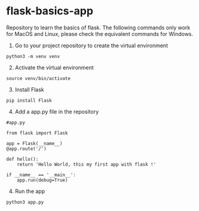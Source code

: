 # flask-basics-app
Repository to learn the basics of flask. The following commands only work for MacOS and Linux, please check the equivalent commands for Windows.

1. Go to your project repository to create the virtual environment 
```
python3 -m venv venv
```

2. Activate the virtual environment
```
source venv/bin/activate
```

3. Install Flask
```
pip install Flask  
```

4. Add a app.py file in the repository 
```
#app.py

from flask import Flask

app = Flask(__name__)
@app.route('/')

def hello():
    return 'Hello World, this my first app with flask !'

if __name__ == '__main__': 
    app.run(debug=True)
```
4. Run the app
```
python3 app.py 
```
